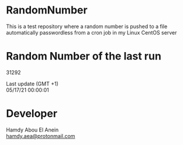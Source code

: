 # RandomNumber    
This is a test repository where a random number is pushed to a file automatically passwordless from a cron job in my Linux CentOS server    
# Random Number of the last run   
31292
      
Last update (GMT +1)    
05/17/21 00:00:01
# Developer    
Hamdy Abou El Anein   
hamdy.aea@protonmail.com
